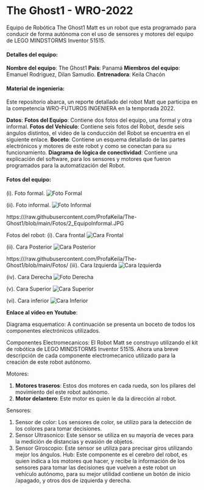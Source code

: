 # The Ghost1 - WRO-2022
Equipo de Robótica The Ghost1
Matt es un robot que esta programado para conducir de forma autónoma con el uso de sensores y motores del equipo de LEGO MINDSTORMS Inventor 51515.

#### Detalles del equipo:
**Nombre del equipo**: The Ghost1
**País**: Panamá
**Miembros del equipo**: Emanuel Rodriguez, Dilan Samudio.
**Entrenadora**: Keila Chacón

#### Material de ingenieria:
Este repositorio abarca, un reporte detallado del robot Matt que participa en la competencia WRO-FUTUROS INGENIERA en la temporada 2022.

**Datos**:
**Fotos del Equipo**: Contiene dos fotos del equipo, una formal y otra informal.
**Fotos del Vehículo**: Contiene seis fotos del Robot, desde seis ángulos distintos, el video de la conducción del Robot se encuentra en el siguiente enlace.
**Boceto**: Contiene un esquema detallado de las partes electrónicos y motores de este robot y como se conectan para su funcionamiento. 
**Diagrama de lógica de conectividad**: Contiene una explicación del software, para los sensores y motores que fueron programados para la automatización del Robot.

#### Fotos del equipo:
(i). Foto formal.
![Foto Formal](https://raw.githubusercontent.com/ProfaKeila/The-Ghost1/blob/main/Fotos/1_EquipoFormal.JPG)

(ii). Foto informal.
![Foto Informal](https://raw.githubusercontent.com/ProfaKeila/The-Ghost1/blob/main/Fotos/assets/2_EquipoInformal.JPG)

https:///raw.githubusercontent.com/ProfaKeila/The-Ghost1/blob/main/Fotos/2_EquipoInformal.JPG

Fotos del robot:
(i).	Cara frontal
![Cara Frontal](https://raw.githubusercontent.com/ProfaKeila/The-Ghost1/blob/main/Fotos/assets/3_CaraFrontal.JPG)

(ii).	Cara Posterior
![Cara Posterior](https://raw.githubusercontent.com/ProfaKeila/The-Ghost1/blob/main/Fotos/assets/4_CaraPosterior.JPG)

https:///raw.githubusercontent.com/ProfaKeila/The-Ghost1/blob/main/Fotos/ 
(iii).	Cara Izquierda
![Cara Izquierda](https://raw.githubusercontent.com/ProfaKeila/The-Ghost1/blob/main/Fotos/assets/5_CaraIzquierda.JPG)

(iv).	Cara Derecha
![Foto Derecha](https://raw.githubusercontent.com/ProfaKeila/The-Ghost1/blob/main/Fotos/assets/6_CaraDerecha.JPG)

(v).	Cara Superior 
![Cara Superior](https://raw.githubusercontent.com/ProfaKeila/The-Ghost1/blob/main/Fotos/assets/7_CaraSuperior.JPG)

(vi).	Cara inferior
![Cara Inferior](https://raw.githubusercontent.com/ProfaKeila/The-Ghost1/blob/main/Fotos/assets/8_CaraInferior.JPG)


**Enlace al video en Youtube**:

Diagrama esquematico:
A continuación se presenta un boceto de todos los componentes electrónicos utilizados.

Componentes Electromecanicos:
El Robot Matt se construyo utilizando el kit de robótica de LEGO MINDSTORMS Inventor 51515. Ahora una breve descripción de cada componente electromecanico utilizado para la creación de este robot autónomo.

Motores: 
1.	**Motores traseros**: Estos dos motores en cada rueda, son los pilares del movimiento del este robot autónomo.
2.	**Motor delantero**: Este motor es quien le da la dirección al robot.

Sensores:
1.	Sensor de color: Los sensores de color, se utilizo para la detección de los colores para tomar decisiones. 
2.	Sensor Ultrasonico: Este sensor se utiliza en su mayoría de veces para la medición de distancias y evasión de objetos.
3.	Sensor Giroscopio: Este sensor se utiliza para precisar giros utilizando mejor los ángulos.
Hub: Este componente es el cerebro del robot, es quien indica a los motores que hacer, y recibe la información de los sensores para tomar las decisiones que vuelven a este robot un vehículo autónomo, para su mejor utilidad contiene un botón de inicio /apagado, y otros dos de izquierda y derecha.
